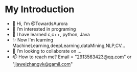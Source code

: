 # My Introduction
- 👋 Hi, I’m @TowardsAurora
- 👀 I’m interested in programing
- 🌱 I have learned c,c++, python, Java
- ✨ Now I'm learning MachineLearning,deepLearning,dataMining,NLP,CV...
- 💞️ I’m looking to collaborate on ...
- 📫 How to reach me? Email = "2913563423@qq.com" or "jiaweizhangvk@gamil.com"

<!---
TowardsAurora/TowardsAurora is a ✨ special ✨ repository because its `README.md` (this file) appears on your GitHub profile.
You can click the Preview link to take a look at your changes.
--->
